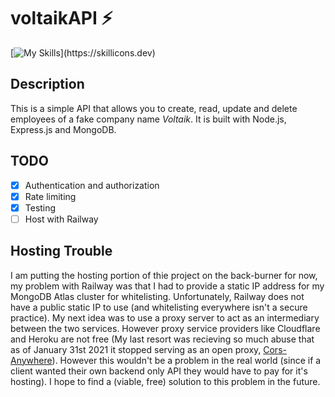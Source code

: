 # voltaikAPI ⚡️

[![My Skills](https://skillicons.dev/icons?i=express,mongo,)](https://skillicons.dev)

## Description

This is a simple API that allows you to create, read, update and delete employees of a fake company name _Voltaik_. It is built with Node.js, Express.js and MongoDB.

## TODO

- [x] Authentication and authorization
- [x] Rate limiting
- [x] Testing
- [ ] Host with Railway

## Hosting Trouble

I am putting the hosting portion of thie project on the back-burner for now, my problem with Railway was that I had to provide a static IP address for my MongoDB Atlas cluster for whitelisting. Unfortunately, Railway does not have a public static IP to use (and whitelisting everywhere isn't a secure practice). My next idea was to use a proxy server to act as an intermediary between the two services. However proxy service providers like Cloudflare and Heroku are not free (My last resort was recieving so much abuse that as of January 31st 2021 it stopped serving as an open proxy, [Cors-Anywhere](https://github.com/Rob--W/cors-anywhere/issues/301)). However this wouldn't be a problem in the real world (since if a client wanted their own backend only API they would have to pay for it's hosting). I hope to find a (viable, free) solution to this problem in the future.
